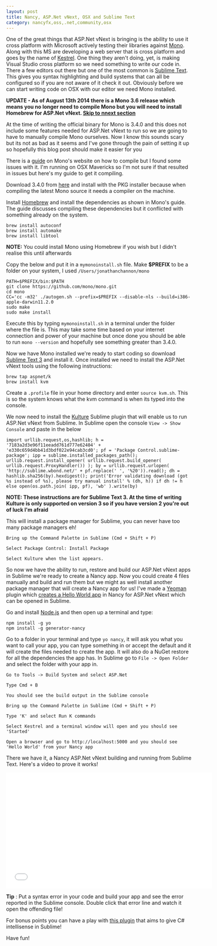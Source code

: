 ```yaml
---
layout: post
title: Nancy, ASP.Net vNext, OSX and Sublime Text
category: nancyfx,oss,.net,community,osx
---
```

One of the great things that ASP.Net vNext is bringing is the ability to use it cross platform with Microsoft actively testing their libraries against [Mono][2].  Along with this MS are developing a web server that is cross platform and goes by the name of [Kestrel][5].  One thing they aren't doing, yet, is making Visual Studio cross platform so we need something to write our code in.  There a few editors out there but one of the most common is [Sublime Text][4].  This gives you syntax highlighting and build systems that can all be configured so if you are not aware of it check it out.  Obviously before we can start writing code on OSX with our editor we need Mono installed.

**UPDATE - As of August 13th 2014 there is a Mono 3.6 release which means you no longer need to compile Mono but you will need to install Homebrew for ASP.Net vNext. [Skip to nnext section][14]**

At the time of writing the official binary for Mono is 3.4.0 and this does not include some features needed for ASP.Net vNext to run so we are going to have to manually compile Mono ourselves.  Now I know this sounds scary but its not as bad as it seems and I've gone through the pain of setting it up so hopefully this blog post should make it easier for you

There is a [guide][6] on Mono's website on how to compile but I found some issues with it.  I'm running on OSX Mavericks so I'm not sure if that resulted in issues but here's my guide to get it compiling.

<!--excerpt-->
Download 3.4.0 from [here][7] and install with the PKG installer because when compiling the latest Mono source it needs a compiler on the machine.

Install [Homebrew][8] and install the dependencies as shown in Mono's guide. The guide discusses compiling these dependencies but it conflicted with something already on the system.

    brew install autoconf
    brew install automake
    brew install libtool

**NOTE:** You could install Mono using Homebrew if you wish but I didn't realise this until afterwards

Copy the below and put it in a `mymonoinstall.sh` file. Make **$PREFIX** to be a folder on your system, I used `/Users/jonathanchannon/mono`

    PATH=$PREFIX/bin:$PATH
    git clone https://github.com/mono/mono.git
    cd mono
    CC='cc -m32' ./autogen.sh --prefix=$PREFIX --disable-nls --build=i386-apple-darwin11.2.0
    sudo make
    sudo make install

Execute this by typing `mymonoinstall.sh` in a terminal under the folder where the file is. This may take some time based on your internet connection and power of your machine but once done you should be able to run `mono --version` and hopefully see something greater than 3.4.0.

<a name="vnext"></a> 
Now we have Mono installed we're ready to start coding so download [Sublime Text 3][4] and install it.  Once installed we need to install the ASP.Net vNext tools using the following instructions:

    brew tap aspnet/k
    brew install kvm

Create a `.profile` file in your home directory and enter `source kvm.sh`. This is so the system knows what the kvm command is when its typed into the console.
    
We now need to install the [Kulture][9] Sublime plugin that will enable us to run ASP.Net vNext from Sublime.  In Sublime open the console `View -> Show Console` and paste in the below

    import urllib.request,os,hashlib; h = '7183a2d3e96f11eeadd761d777e62404' + 'e330c659d4bb41d3bdf022e94cab3cd0'; pf = 'Package Control.sublime-package'; ipp = sublime.installed_packages_path(); urllib.request.install_opener( urllib.request.build_opener( urllib.request.ProxyHandler()) ); by = urllib.request.urlopen( 'http://sublime.wbond.net/' + pf.replace(' ', '%20')).read(); dh = hashlib.sha256(by).hexdigest(); print('Error validating download (got %s instead of %s), please try manual install' % (dh, h)) if dh != h else open(os.path.join( ipp, pf), 'wb' ).write(by)

**NOTE: These instructions are for Sublime Text 3. At the time of writing Kulture is only supported on version 3 so if you have version 2 you're out of luck I'm afraid**

This will install a package manager for Sublime, you can never have too many package managers eh!

`Bring up the Command Palette in Sublime (Cmd + Shift + P)`

`Select Package Control: Install Package`

`Select Kulture when the list appears.`

So now we have the ability to run, restore and build our ASP.Net vNext apps in Sublime we're ready to create a Nancy app.  Now you could create 4 files manually and build and run them but we might as well install another package manager that will create a Nancy app for us!  I've made a [Yeoman][11] plugin which [creates a Hello World app][15] in Nancy for ASP.Net vNext which can be opened in Sublime.

Go and install [Node.js][10] and then open up a terminal and type:

    npm install -g yo
    npm install -g generator-nancy

Go to a folder in your terminal and type `yo nancy`, it will ask you what you want to call your app, you can type something in or accept the default and it will create the files needed to create the app.  It will also do a NuGet restore for all the dependencies the app has.  In Sublime go to `File -> Open Folder` and select the folder with your app in.

`Go to Tools -> Build System and select ASP.Net`

`Type Cmd + B`

`You should see the build output in the Sublime console`

`Bring up the Command Palette in Sublime (Cmd + Shift + P)`

`Type 'K' and select Run K commands`

`Select Kestrel and a terminal window will open and you should see 'Started'`

`Open a browser and go to http://localhost:5000 and you should see 'Hello World' from your Nancy app`
 
There we have it, a Nancy ASP.Net vNext building and running from Sublime Text.  Here's a video to prove it works!

<iframe width="560" height="315" src="//www.youtube.com/embed/qZDRhNw_TPI" frameborder="0" allowfullscreen></iframe>


**Tip** : Put a syntax error in your code and build your app and see the error reported in the Sublime console.  Double click that error line and watch it open the offending file!

For bonus points you can have a play with [this plugin][12] that aims to give C# intellisense in Sublime!

Have fun!



  [1]: http://blog.jonathanchannon.com/2014/06/14/nancy-aspnet-vnext-vs2014-azure/
  [2]: http://www.mono-project.com/Main_Page
  
  [4]: http://www.sublimetext.com/3
  [5]: https://github.com/aspnet/KestrelHttpServer
  [6]: http://mono-project.com/Compiling_Mono_on_OSX
  [7]: http://www.go-mono.com/mono-downloads/download.html
  [8]: http://brew.sh/
  [9]: https://github.com/ligershark/Kulture
  [10]: http://nodejs.org/
  [11]: http://yeoman.io/
  [12]: https://github.com/moonrabbit/OmniSharpSublime
  [14]: #vnext
  [15]: https://www.npmjs.org/package/generator-nancy